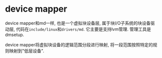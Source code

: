 # device mapper
device mapper和md一样, 也是一个虚拟块设备层, 属于块I/O子系统的块设备驱动层, 代码在`include/linux`和`drivers/md`. 它主要是支持lvm管理. 管理工具是dmsetup.

device mapper将虚拟块设备的逻辑范围分段进行映射, 将一段范围按照特定的规则映射到"低层设备".